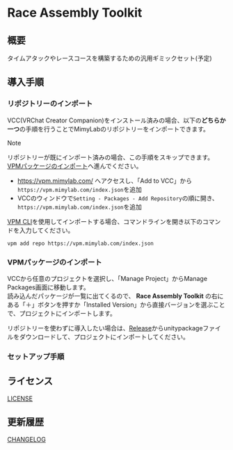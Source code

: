# Race Assembly Toolkit

## 概要

タイムアタックやレースコースを構築するための汎用ギミックセット(予定)  

## 導入手順

### リポジトリーのインポート

VCC(VRChat Creator Companion)をインストール済みの場合、以下の**どちらか一つ**の手順を行うことでMimyLabのリポジトリーをインポートできます。

> [!NOTE]
> リポジトリーが既にインポート済みの場合、この手順をスキップできます。[VPMパッケージのインポート](#vpmパッケージのインポート)へ進んでください。

- <https://vpm.mimylab.com/> へアクセスし、「Add to VCC」から`https://vpm.mimylab.com/index.json`を追加
- VCCのウィンドウで`Setting - Packages - Add Repository`の順に開き、`https://vpm.mimylab.com/index.json`を追加

[VPM CLI](https://vcc.docs.vrchat.com/vpm/cli/)を使用してインポートする場合、コマンドラインを開き以下のコマンドを入力してください。

```text
vpm add repo https://vpm.mimylab.com/index.json
```

### VPMパッケージのインポート

VCCから任意のプロジェクトを選択し、「Manage Project」からManage Packages画面に移動します。  
読み込んだパッケージが一覧に出てくるので、 **Race Assembly Toolkit** の右にある「＋」ボタンを押すか「Installed Version」から直接バージョンを選ぶことで、プロジェクトにインポートします。  

リポジトリーを使わずに導入したい場合は、[Release](https://github.com/mimyquality/RaceAssemblyToolkit/releases)からunitypackageファイルをダウンロードして、プロジェクトにインポートしてください。  

### セットアップ手順

## ライセンス

[LICENSE](LICENSE.md)

## 更新履歴

[CHANGELOG](CHANGELOG.md)
